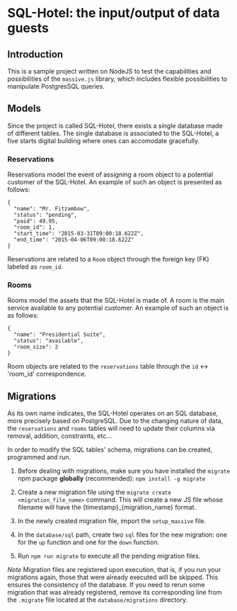 # SQL-Hotel: the input/output of data guests

## Introduction

This is a sample project written on NodeJS to test the capabilities and possibilities of the `massive.js` library, which
includes flexible possibilities to manipulate PostgresSQL queries.

## Models

Since the project is called SQL-Hotel, there exists a single database made of different tables. The single database is
associated to the SQL-Hotel, a five starts digital building where ones can accomodate gracefully.

### Reservations

Reservations model the event of assigning a room object to a potential customer of the SQL-Hotel. An example of such an object is presented as follows:
```
{
  "name": "Mr. Fitzambow",
  "status": "pending",
  "paid": 49.95,
  "room_id": 1,
  "start_time": "2015-03-31T09:00:18.622Z",
  "end_time": "2015-04-06T09:00:18.622Z"
}
```

Reservations are related to a `Room` object through the foreign key (FK) labeled as `room_id`.


### Rooms

Rooms model the assets that the SQL-Hotel is made of. A room is the main service available to
 any potential customer. An example of such an object is as follows:
```
{
  "name": "Presidential Suite",
  "status": "available",
  "room_size": 2
}
```

Room objects are related to the `reservations` table through the `id` <-> 'room_id' correspondence.

## Migrations

As its own name indicates, the SQL-Hotel operates on an SQL database, more precisely based on PostgreSQL.
Due to the changing nature of data, the `reservations` and `rooms` tables will need to update their columns
 via removal, addition, constraints, etc...

In order to modify the SQL tables' schema, migrations can be created, programmed and run.

1. Before dealing with migrations, make sure you have installed the `migrate` npm package **globally** (recommended):
  `npm install -g migrate`

2. Create a new migration file using the `migrate create <migration_file_name>` command. This will create a new JS file
 whose filename will have the {timestamp}_{migration_name} format.

3. In the newly created migration file, import the `setup_massive` file.

4. In the `database/sql` path, create two `sql` files for the new migration: one for the `up` function and one for
the `down` function.

5. Run `npm run migrate` to execute all the pending migration files.

*Note* Migration files are registered upon execution, that is, if you run your migrations again, those that were already executed will be skipped.
 This ensures the consistency of the database. If you need to rerun some migration that was already registered, remove its corresponding line from the
 `.migrate` file located at the `database/migrations` directory.